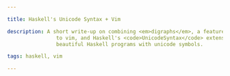 ```yaml
---

title: Haskell's Unicode Syntax + Vim

description: A short write-up on combining <em>digraphs</em>, a feature built-in
                to vim, and Haskell's <code>UnicodeSyntax</code> extension to easily write
                beautiful Haskell programs with unicode symbols.

tags: haskell, vim

---
```

